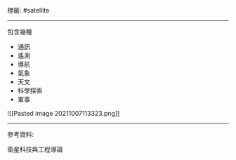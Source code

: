 標籤: #satellite 

---

包含幾種
- 通訊
- 遙測
- 導航
- 氣象
- 天文
- 科學探索
- 軍事

![[Pasted image 20211007113323.png]]

---

參考資料:

衛星科技與工程導論